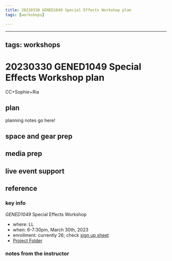 ```yaml
---
title: 20230330 GENED1049 Special Effects Workshop plan
tags: [workshops]

---
```


---
tags: workshops
---
# 20230330 GENED1049 Special Effects Workshop plan
CC+Sophie+Ria
## plan
planning notes go here!
## space and gear prep
## media prep
## live event support
## reference
### key info
*GENED1049*  Special Effects Workshop
* where: LL
* when: 6-7:30pm, March 30th, 2023
* enrollment: currently 26; check [sign up sheet](https://docs.google.com/spreadsheets/d/1dE38JXvds-FCDQOYB6QqfmFG4cdetIZHmf1LpY17_I4/edit#gid=0)
* [Project Folder](https://drive.google.com/drive/folders/1WUMTT4iomdOQRYwUlZSnrTraqIZGqdx0)

### notes from the instructor
